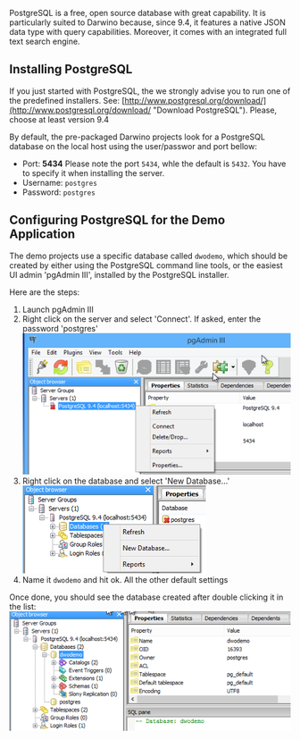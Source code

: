 PostgreSQL is a free, open source database with great capability. It is particularly suited to Darwino because, since 9.4, it features a native JSON data type with query capabilities. Moreover, it comes with an integrated full text search engine.


Installing PostgreSQL
---------------------
If you just started with PostgreSQL, the we strongly advise you to run one of the predefined installers. See: [http://www.postgresql.org/download/](http://www.postgresql.org/download/ "Download PostgreSQL").
Please, choose at least version 9.4

By default, the pre-packaged Darwino projects look for a PostgreSQL database on the local host using the user/passwor and port bellow: 
- Port: **5434**
	Please note the port `5434`, whle the default is `5432`. You have to specify it when installing the server.
- Username: `postgres`
- Password: `postgres`


Configuring PostgreSQL for the Demo Application
-----------------------------------------------

The demo projects use a specific database called `dwodemo`, which should be created by either using the PostgreSQL command line tools, or the easiest UI admin 'pgAdmin III', installed by the PostgreSQL installer.

Here are the steps:

1. Launch pgAdmin III
2. Right click on the server and select 'Connect'. If asked, enter the password 'postgres'
	![](postgresql_connect.png)
3. Right click on the database and select 'New Database...'
	![](postgresql_newdb.png)
4. Name it `dwodemo` and hit ok. All the other default settings 

Once done, you should see the database created after double clicking it in the list:
![](postgresql_demodb.png)



